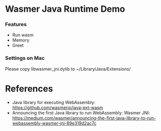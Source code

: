 Wasmer Java Runtime Demo
========================

### Features

* Run wasm
* Memory
* Greet

### Settings on Mac

Please copy libwasmer_jni.dylib to  ~/Library/Java/Extensions/

# References

* Java library for executing WebAssembly: https://github.com/wasmerio/java-ext-wasm
* Announcing the first Java library to run WebAssembly: Wasmer JNI: https://medium.com/wasmer/announcing-the-first-java-library-to-run-webassembly-wasmer-jni-89e319d2ac7c
